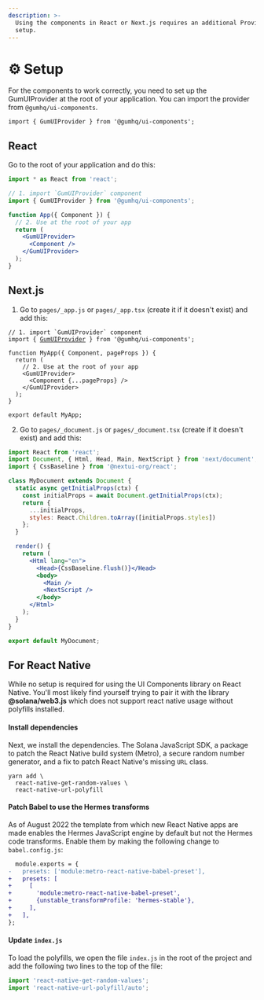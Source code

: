 ```yaml
---
description: >-
  Using the components in React or Next.js requires an additional Provider
  setup.
---
```


# ⚙ Setup

For the components to work correctly, you need to set up the GumUIProvider at the root of your application. You can import the provider from `@gumhq/ui-components`.

```tsx
import { GumUIProvider } from '@gumhq/ui-components';
```

## **React**

Go to the root of your application and do this:

```jsx
import * as React from 'react';

// 1. import `GumUIProvider` component
import { GumUIProvider } from '@gumhq/ui-components';

function App({ Component }) {
  // 2. Use at the root of your app
  return (
    <GumUIProvider>
      <Component />
    </GumUIProvider>
  );
}
```

## **Next.js**

1. Go to `pages/_app.js` or `pages/_app.tsx` (create it if it doesn't exist) and add this:

<pre class="language-jsx"><code class="lang-jsx">// 1. import `GumUIProvider` component
import { <a data-footnote-ref href="#user-content-fn-1">GumUIProvider</a> } from '@gumhq/ui-components';

function MyApp({ Component, pageProps }) {
  return (
    // 2. Use at the root of your app
    &#x3C;GumUIProvider>
      &#x3C;Component {...pageProps} />
    &#x3C;/GumUIProvider>
  );
}

export default MyApp;
</code></pre>

2. Go to `pages/_document.js` or `pages/_document.tsx` (create if it doesn't exist) and add this:

```jsx
import React from 'react';
import Document, { Html, Head, Main, NextScript } from 'next/document';
import { CssBaseline } from '@nextui-org/react';

class MyDocument extends Document {
  static async getInitialProps(ctx) {
    const initialProps = await Document.getInitialProps(ctx);
    return {
      ...initialProps,
      styles: React.Children.toArray([initialProps.styles])
    };
  }

  render() {
    return (
      <Html lang="en">
        <Head>{CssBaseline.flush()}</Head>
        <body>
          <Main />
          <NextScript />
        </body>
      </Html>
    );
  }
}

export default MyDocument;
```



## **For React Native**

While no setup is required for using the UI Components library on React Native. You'll most likely find yourself trying to pair it with the library **@solana/web3.js** which does not support react native usage without polyfills installed.

#### Install dependencies

Next, we install the dependencies. The Solana JavaScript SDK, a package to patch the React Native build system (Metro), a secure random number generator, and a fix to patch React Native's missing `URL` class.

```shell
yarn add \
  react-native-get-random-values \
  react-native-url-polyfill
```

#### Patch Babel to use the Hermes transforms

As of August 2022 the template from which new React Native apps are made enables the Hermes JavaScript engine by default but not the Hermes code transforms. Enable them by making the following change to `babel.config.js`:

```diff
  module.exports = {
-   presets: ['module:metro-react-native-babel-preset'],
+   presets: [
+     [
+       'module:metro-react-native-babel-preset',
+       {unstable_transformProfile: 'hermes-stable'},
+     ],
+   ],
};
```

#### Update `index.js`

To load the polyfills, we open the file `index.js` in the root of the project and add the following two lines to the top of the file:

```javascript
import 'react-native-get-random-values';
import 'react-native-url-polyfill/auto';
```

[^1]: 
